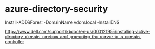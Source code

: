 # azure-directory-security

Install-ADDSForest -DomainName vdom.local -InstallDNS




https://www.dell.com/support/kbdoc/en-us/000121955/installing-active-directory-domain-services-and-promoting-the-server-to-a-domain-controller